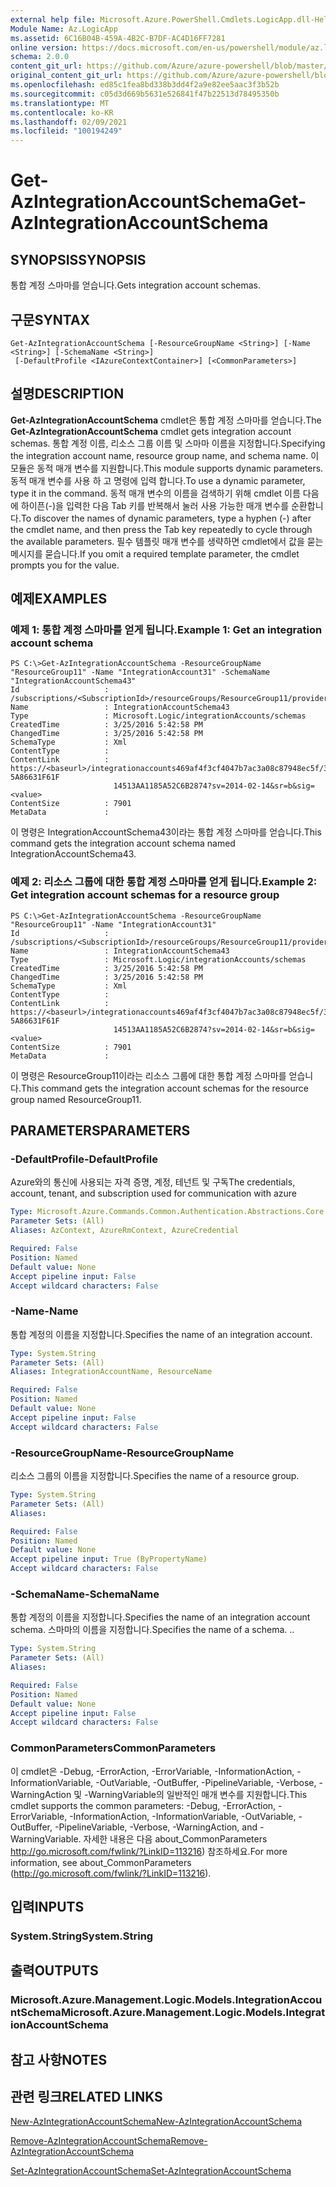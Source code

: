 ```yaml
---
external help file: Microsoft.Azure.PowerShell.Cmdlets.LogicApp.dll-Help.xml
Module Name: Az.LogicApp
ms.assetid: 6C16B04B-459A-4B2C-B7DF-AC4D16FF7281
online version: https://docs.microsoft.com/en-us/powershell/module/az.logicapp/get-azintegrationaccountschema
schema: 2.0.0
content_git_url: https://github.com/Azure/azure-powershell/blob/master/src/LogicApp/LogicApp/help/Get-AzIntegrationAccountSchema.md
original_content_git_url: https://github.com/Azure/azure-powershell/blob/master/src/LogicApp/LogicApp/help/Get-AzIntegrationAccountSchema.md
ms.openlocfilehash: ed85c1fea8bd338b3dd4f2a9e82ee5aac3f3b52b
ms.sourcegitcommit: c05d3d669b5631e526841f47b22513d78495350b
ms.translationtype: MT
ms.contentlocale: ko-KR
ms.lasthandoff: 02/09/2021
ms.locfileid: "100194249"
---
```

# <span data-ttu-id="6e7ce-101">Get-AzIntegrationAccountSchema</span><span class="sxs-lookup"><span data-stu-id="6e7ce-101">Get-AzIntegrationAccountSchema</span></span>

## <span data-ttu-id="6e7ce-102">SYNOPSIS</span><span class="sxs-lookup"><span data-stu-id="6e7ce-102">SYNOPSIS</span></span>
<span data-ttu-id="6e7ce-103">통합 계정 스마마를 얻습니다.</span><span class="sxs-lookup"><span data-stu-id="6e7ce-103">Gets integration account schemas.</span></span>

## <span data-ttu-id="6e7ce-104">구문</span><span class="sxs-lookup"><span data-stu-id="6e7ce-104">SYNTAX</span></span>

```
Get-AzIntegrationAccountSchema [-ResourceGroupName <String>] [-Name <String>] [-SchemaName <String>]
 [-DefaultProfile <IAzureContextContainer>] [<CommonParameters>]
```

## <span data-ttu-id="6e7ce-105">설명</span><span class="sxs-lookup"><span data-stu-id="6e7ce-105">DESCRIPTION</span></span>
<span data-ttu-id="6e7ce-106">**Get-AzIntegrationAccountSchema** cmdlet은 통합 계정 스마마를 얻습니다.</span><span class="sxs-lookup"><span data-stu-id="6e7ce-106">The **Get-AzIntegrationAccountSchema** cmdlet gets integration account schemas.</span></span>
<span data-ttu-id="6e7ce-107">통합 계정 이름, 리소스 그룹 이름 및 스마마 이름을 지정합니다.</span><span class="sxs-lookup"><span data-stu-id="6e7ce-107">Specifying the integration account name, resource group name, and schema name.</span></span>
<span data-ttu-id="6e7ce-108">이 모듈은 동적 매개 변수를 지원합니다.</span><span class="sxs-lookup"><span data-stu-id="6e7ce-108">This module supports dynamic parameters.</span></span>
<span data-ttu-id="6e7ce-109">동적 매개 변수를 사용 하 고 명령에 입력 합니다.</span><span class="sxs-lookup"><span data-stu-id="6e7ce-109">To use a dynamic parameter, type it in the command.</span></span>
<span data-ttu-id="6e7ce-110">동적 매개 변수의 이름을 검색하기 위해 cmdlet 이름 다음에 하이픈(-)을 입력한 다음 Tab 키를 반복해서 눌러 사용 가능한 매개 변수를 순환합니다.</span><span class="sxs-lookup"><span data-stu-id="6e7ce-110">To discover the names of dynamic parameters, type a hyphen (-) after the cmdlet name, and then press the Tab key repeatedly to cycle through the available parameters.</span></span>
<span data-ttu-id="6e7ce-111">필수 템플릿 매개 변수를 생략하면 cmdlet에서 값을 묻는 메시지를 묻습니다.</span><span class="sxs-lookup"><span data-stu-id="6e7ce-111">If you omit a required template parameter, the cmdlet prompts you for the value.</span></span>

## <span data-ttu-id="6e7ce-112">예제</span><span class="sxs-lookup"><span data-stu-id="6e7ce-112">EXAMPLES</span></span>

### <span data-ttu-id="6e7ce-113">예제 1: 통합 계정 스마마를 얻게 됩니다.</span><span class="sxs-lookup"><span data-stu-id="6e7ce-113">Example 1: Get an integration account schema</span></span>
```
PS C:\>Get-AzIntegrationAccountSchema -ResourceGroupName "ResourceGroup11" -Name "IntegrationAccount31" -SchemaName "IntegrationAccountSchema43"
Id                   : /subscriptions/<SubscriptionId>/resourceGroups/ResourceGroup11/providers/Microsoft.Logic/integrationAccounts/IntegrationAccount31/schemas/IntegrationAccountSchema43
Name                 : IntegrationAccountSchema43
Type                 : Microsoft.Logic/integrationAccounts/schemas
CreatedTime          : 3/25/2016 5:42:58 PM
ChangedTime          : 3/25/2016 5:42:58 PM
SchemaType           : Xml
ContentType          : 
ContentLink          : https://<baseurl>/integrationaccounts469af4f3cf4047b7ac3a08c87948ec5f/3839E_XML_INTEGRATIONACCOUNTSCHEMA43-5A86631F61F
                       14513AA1185A52C6B2874?sv=2014-02-14&sr=b&sig=<value>
ContentSize          : 7901
MetaData             :
```

<span data-ttu-id="6e7ce-114">이 명령은 IntegrationAccountSchema43이라는 통합 계정 스마마를 얻습니다.</span><span class="sxs-lookup"><span data-stu-id="6e7ce-114">This command gets the integration account schema named IntegrationAccountSchema43.</span></span>

### <span data-ttu-id="6e7ce-115">예제 2: 리소스 그룹에 대한 통합 계정 스마마를 얻게 됩니다.</span><span class="sxs-lookup"><span data-stu-id="6e7ce-115">Example 2: Get integration account schemas for a resource group</span></span>
```
PS C:\>Get-AzIntegrationAccountSchema -ResourceGroupName "ResourceGroup11" -Name "IntegrationAccount31"
Id                   : /subscriptions/<SubscriptionId>/resourceGroups/ResourceGroup11/providers/Microsoft.Logic/integrationAccounts/IntegrationAccount31/schemas/IntegrationAccountSchema43
Name                 : IntegrationAccountSchema43
Type                 : Microsoft.Logic/integrationAccounts/schemas
CreatedTime          : 3/25/2016 5:42:58 PM
ChangedTime          : 3/25/2016 5:42:58 PM
SchemaType           : Xml
ContentType          : 
ContentLink          : https://<baseurl>/integrationaccounts469af4f3cf4047b7ac3a08c87948ec5f/3839E_XML_INTEGRATIONACCOUNTSCHEMA43-5A86631F61F
                       14513AA1185A52C6B2874?sv=2014-02-14&sr=b&sig=<value>
ContentSize          : 7901
MetaData             :
```

<span data-ttu-id="6e7ce-116">이 명령은 ResourceGroup11이라는 리소스 그룹에 대한 통합 계정 스마마를 얻습니다.</span><span class="sxs-lookup"><span data-stu-id="6e7ce-116">This command gets the integration account schemas for the resource group named ResourceGroup11.</span></span>

## <span data-ttu-id="6e7ce-117">PARAMETERS</span><span class="sxs-lookup"><span data-stu-id="6e7ce-117">PARAMETERS</span></span>

### <span data-ttu-id="6e7ce-118">-DefaultProfile</span><span class="sxs-lookup"><span data-stu-id="6e7ce-118">-DefaultProfile</span></span>
<span data-ttu-id="6e7ce-119">Azure와의 통신에 사용되는 자격 증명, 계정, 테넌트 및 구독</span><span class="sxs-lookup"><span data-stu-id="6e7ce-119">The credentials, account, tenant, and subscription used for communication with azure</span></span>

```yaml
Type: Microsoft.Azure.Commands.Common.Authentication.Abstractions.Core.IAzureContextContainer
Parameter Sets: (All)
Aliases: AzContext, AzureRmContext, AzureCredential

Required: False
Position: Named
Default value: None
Accept pipeline input: False
Accept wildcard characters: False
```

### <span data-ttu-id="6e7ce-120">-Name</span><span class="sxs-lookup"><span data-stu-id="6e7ce-120">-Name</span></span>
<span data-ttu-id="6e7ce-121">통합 계정의 이름을 지정합니다.</span><span class="sxs-lookup"><span data-stu-id="6e7ce-121">Specifies the name of an integration account.</span></span>

```yaml
Type: System.String
Parameter Sets: (All)
Aliases: IntegrationAccountName, ResourceName

Required: False
Position: Named
Default value: None
Accept pipeline input: False
Accept wildcard characters: False
```

### <span data-ttu-id="6e7ce-122">-ResourceGroupName</span><span class="sxs-lookup"><span data-stu-id="6e7ce-122">-ResourceGroupName</span></span>
<span data-ttu-id="6e7ce-123">리소스 그룹의 이름을 지정합니다.</span><span class="sxs-lookup"><span data-stu-id="6e7ce-123">Specifies the name of a resource group.</span></span>

```yaml
Type: System.String
Parameter Sets: (All)
Aliases:

Required: False
Position: Named
Default value: None
Accept pipeline input: True (ByPropertyName)
Accept wildcard characters: False
```

### <span data-ttu-id="6e7ce-124">-SchemaName</span><span class="sxs-lookup"><span data-stu-id="6e7ce-124">-SchemaName</span></span>
<span data-ttu-id="6e7ce-125">통합 계정의 이름을 지정합니다.</span><span class="sxs-lookup"><span data-stu-id="6e7ce-125">Specifies the name of an integration account schema.</span></span>
<span data-ttu-id="6e7ce-126">스마마의 이름을 지정합니다.</span><span class="sxs-lookup"><span data-stu-id="6e7ce-126">Specifies the name of a schema.</span></span>
<span data-ttu-id="6e7ce-127">.</span><span class="sxs-lookup"><span data-stu-id="6e7ce-127">.</span></span>

```yaml
Type: System.String
Parameter Sets: (All)
Aliases:

Required: False
Position: Named
Default value: None
Accept pipeline input: False
Accept wildcard characters: False
```

### <span data-ttu-id="6e7ce-128">CommonParameters</span><span class="sxs-lookup"><span data-stu-id="6e7ce-128">CommonParameters</span></span>
<span data-ttu-id="6e7ce-129">이 cmdlet은 -Debug, -ErrorAction, -ErrorVariable, -InformationAction, -InformationVariable, -OutVariable, -OutBuffer, -PipelineVariable, -Verbose, -WarningAction 및 -WarningVariable의 일반적인 매개 변수를 지원합니다.</span><span class="sxs-lookup"><span data-stu-id="6e7ce-129">This cmdlet supports the common parameters: -Debug, -ErrorAction, -ErrorVariable, -InformationAction, -InformationVariable, -OutVariable, -OutBuffer, -PipelineVariable, -Verbose, -WarningAction, and -WarningVariable.</span></span> <span data-ttu-id="6e7ce-130">자세한 내용은 다음 about_CommonParameters http://go.microsoft.com/fwlink/?LinkID=113216) 참조하세요.</span><span class="sxs-lookup"><span data-stu-id="6e7ce-130">For more information, see about_CommonParameters (http://go.microsoft.com/fwlink/?LinkID=113216).</span></span>

## <span data-ttu-id="6e7ce-131">입력</span><span class="sxs-lookup"><span data-stu-id="6e7ce-131">INPUTS</span></span>

### <span data-ttu-id="6e7ce-132">System.String</span><span class="sxs-lookup"><span data-stu-id="6e7ce-132">System.String</span></span>

## <span data-ttu-id="6e7ce-133">출력</span><span class="sxs-lookup"><span data-stu-id="6e7ce-133">OUTPUTS</span></span>

### <span data-ttu-id="6e7ce-134">Microsoft.Azure.Management.Logic.Models.IntegrationAccountSchema</span><span class="sxs-lookup"><span data-stu-id="6e7ce-134">Microsoft.Azure.Management.Logic.Models.IntegrationAccountSchema</span></span>

## <span data-ttu-id="6e7ce-135">참고 사항</span><span class="sxs-lookup"><span data-stu-id="6e7ce-135">NOTES</span></span>

## <span data-ttu-id="6e7ce-136">관련 링크</span><span class="sxs-lookup"><span data-stu-id="6e7ce-136">RELATED LINKS</span></span>

[<span data-ttu-id="6e7ce-137">New-AzIntegrationAccountSchema</span><span class="sxs-lookup"><span data-stu-id="6e7ce-137">New-AzIntegrationAccountSchema</span></span>](./New-AzIntegrationAccountSchema.md)

[<span data-ttu-id="6e7ce-138">Remove-AzIntegrationAccountSchema</span><span class="sxs-lookup"><span data-stu-id="6e7ce-138">Remove-AzIntegrationAccountSchema</span></span>](./Remove-AzIntegrationAccountSchema.md)

[<span data-ttu-id="6e7ce-139">Set-AzIntegrationAccountSchema</span><span class="sxs-lookup"><span data-stu-id="6e7ce-139">Set-AzIntegrationAccountSchema</span></span>](./Set-AzIntegrationAccountSchema.md)


